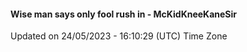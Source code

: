 #### Wise man says only fool rush in - McKidKneeKaneSir
Updated on 24/05/2023 - 16:10:29 (UTC) Time Zone
